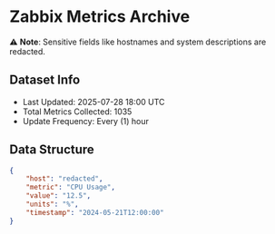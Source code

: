 # Zabbix Metrics Archive

⚠️ **Note**: Sensitive fields like hostnames and system descriptions are redacted.

## Dataset Info
- Last Updated: 2025-07-28 18:00 UTC
- Total Metrics Collected: 1035
- Update Frequency: Every (1) hour

## Data Structure
```json
{
    "host": "redacted",
    "metric": "CPU Usage",
    "value": "12.5",
    "units": "%",
    "timestamp": "2024-05-21T12:00:00"
}
```
